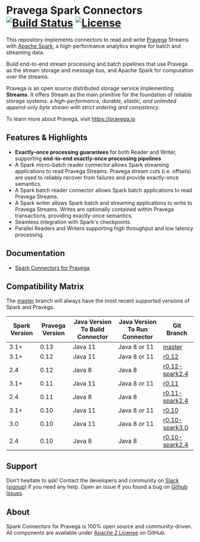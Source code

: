 <!--
Copyright (c) Dell Inc., or its subsidiaries. All Rights Reserved.

Licensed under the Apache License, Version 2.0 (the "License");
you may not use this file except in compliance with the License.
You may obtain a copy of the License at

    http://www.apache.org/licenses/LICENSE-2.0
-->

# Pravega Spark Connectors [![Build Status](https://travis-ci.org/pravega/spark-connectors.svg?branch=master)](https://travis-ci.org/pravega/spark-connectors) [![License](https://img.shields.io/badge/License-Apache%202.0-blue.svg)](https://www.apache.org/licenses/LICENSE-2.0)

This repository implements connectors to read and write [Pravega](http://pravega.io/) Streams with [Apache Spark](http://spark.apache.org/), a high-performance analytics engine for batch and streaming data.

Build end-to-end stream processing and batch pipelines that use Pravega as the stream storage and message bus, and Apache Spark for computation over the streams.

Pravega is an open source distributed storage service implementing **Streams**. It offers Stream as the main primitive for the foundation of reliable storage systems: a *high-performance, durable, elastic, and unlimited append-only byte stream with strict ordering and consistency*.

To learn more about Pravega, visit https://pravega.io

## Features & Highlights

  - **Exactly-once processing guarantees** for both Reader and Writer, supporting **end-to-end exactly-once processing pipelines**
  - A Spark micro-batch reader connector allows Spark streaming applications to read Pravega Streams.
    Pravega stream cuts (i.e. offsets) are used to reliably recover from failures and provide exactly-once semantics.
  - A Spark batch reader connector allows Spark batch applications to read Pravega Streams.
  - A Spark writer allows Spark batch and streaming applications to write to Pravega Streams.
    Writes are optionally contained within Pravega transactions, providing exactly-once semantics.
  - Seamless integration with Spark's checkpoints.
  - Parallel Readers and Writers supporting high throughput and low latency processing.

## Documentation

- [Spark Connectors for Pravega](documentation/src/docs/overview.md)

## Compatibility Matrix

The [master](https://github.com/pravega/spark-connectors) branch will always have the most recent supported versions of Spark and Pravega.

| Spark Version | Pravega Version | Java Version To Build Connector | Java Version To Run Connector | Git Branch                                                                        |
|---------------|-----------------|---------------------------------|-------------------------------|-----------------------------------------------------------------------------------|
| 3.1+          | 0.13            | Java 11                         | Java 8 or 11                  | [master](https://github.com/pravega/spark-connectors)                             |
| 3.1+          | 0.12            | Java 11                         | Java 8 or 11                  | [r0.12](https://github.com/pravega/spark-connectors/tree/r0.12)                   |
| 2.4           | 0.12            | Java 8                          | Java 8                        | [r0.12-spark2.4](https://github.com/pravega/spark-connectors/tree/r0.12-spark2.4) |
| 3.1+          | 0.11            | Java 11                         | Java 8 or 11                  | [r0.11](https://github.com/pravega/spark-connectors/tree/r0.11)                   |
| 2.4           | 0.11            | Java 8                          | Java 8                        | [r0.11-spark2.4](https://github.com/pravega/spark-connectors/tree/r0.11-spark2.4) |
| 3.1+          | 0.10            | Java 11                         | Java 8 or 11                  | [r0.10](https://github.com/pravega/spark-connectors/tree/r0.10)                   |
| 3.0           | 0.10            | Java 11                         | Java 8 or 11                  | [r0.10-spark3.0](https://github.com/pravega/spark-connectors/tree/r0.10-spark3.0) |
| 2.4           | 0.10            | Java 8                          | Java 8                        | [r0.10-spark2.4](https://github.com/pravega/spark-connectors/tree/r0.10-spark2.4) |

## Support

Don’t hesitate to ask! Contact the developers and community on [Slack](https://pravega-io.slack.com/) ([signup](https://pravega-slack-invite.herokuapp.com/)) if you need any help. Open an issue if you found a bug on [Github Issues](https://github.com/pravega/spark-connectors/issues).

## About

Spark Connectors for Pravega is 100% open source and community-driven. All components are available under [Apache 2 License](https://www.apache.org/licenses/LICENSE-2.0.html) on GitHub.
